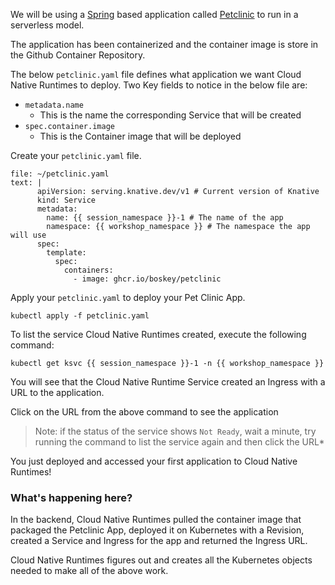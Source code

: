 
We will be using a [Spring](https://spring.io/) based application called [Petclinic](https://github.com/spring-projects/spring-petclinic) to run in a serverless model.

The application has been containerized and the container image is store in the Github Container Repository.

The below `petclinic.yaml` file defines what application we want Cloud Native Runtimes to deploy.
Two Key fields to notice in the below file are:
* `metadata.name` 
  * This is the name the corresponding Service that will be created
* `spec.container.image`
  * This is the Container image that will be deployed 

Create your `petclinic.yaml` file.
```editor:append-lines-to-file
file: ~/petclinic.yaml
text: |
      apiVersion: serving.knative.dev/v1 # Current version of Knative
      kind: Service
      metadata:
        name: {{ session_namespace }}-1 # The name of the app
        namespace: {{ workshop_namespace }} # The namespace the app will use
      spec:
        template:
          spec:
            containers:
              - image: ghcr.io/boskey/petclinic
```

Apply your `petclinic.yaml` to deploy your Pet Clinic App.
```execute-1
kubectl apply -f petclinic.yaml
```

To list the service Cloud Native Runtimes created, execute the following command:
```execute-1
kubectl get ksvc {{ session_namespace }}-1 -n {{ workshop_namespace }}
```

You will see that the Cloud Native Runtime Service created an Ingress with a URL to the application.

Click on the URL from the above command to see the application

> Note: if the status of the service shows `Not Ready`, wait a minute, try running the command to list the service again and then click the URL*

You just deployed and accessed your first application to Cloud Native Runtimes!

### What's happening here?

In the backend, Cloud Native Runtimes pulled the container image that packaged the Petclinic App, deployed it on Kubernetes with a Revision, created a Service and Ingress for the app and returned the Ingress URL. 

Cloud Native Runtimes figures out and creates all the Kubernetes objects needed to make all of the above work.